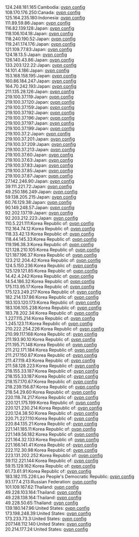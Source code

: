 124.248.181.165:Cambodia: [ovpn config](vpn/124_248_181_165.ovpn)  
108.170.176.250:Canada: [ovpn config](vpn/108_170_176_250.ovpn)  
125.164.235.180:Indonesia: [ovpn config](vpn/125_164_235_180.ovpn)  
111.89.59.86:Japan: [ovpn config](vpn/111_89_59_86.ovpn)  
116.82.139.128:Japan: [ovpn config](vpn/116_82_139_128.ovpn)  
118.106.104.18:Japan: [ovpn config](vpn/118_106_104_18.ovpn)  
118.240.190.52:Japan: [ovpn config](vpn/118_240_190_52.ovpn)  
119.241.174.176:Japan: [ovpn config](vpn/119_241_174_176.ovpn)  
121.109.77.83:Japan: [ovpn config](vpn/121_109_77_83.ovpn)  
124.18.13.5:Japan: [ovpn config](vpn/124_18_13_5.ovpn)  
126.140.43.86:Japan: [ovpn config](vpn/126_140_43_86.ovpn)  
133.203.122.22:Japan: [ovpn config](vpn/133_203_122_22.ovpn)  
14.101.4.186:Japan: [ovpn config](vpn/14_101_4_186.ovpn)  
153.168.158.195:Japan: [ovpn config](vpn/153_168_158_195.ovpn)  
160.86.184.247:Japan: [ovpn config](vpn/160_86_184_247.ovpn)  
164.70.242.193:Japan: [ovpn config](vpn/164_70_242_193.ovpn)  
211.135.28.126:Japan: [ovpn config](vpn/211_135_28_126.ovpn)  
219.100.37.119:Japan: [ovpn config](vpn/219_100_37_119.ovpn)  
219.100.37.120:Japan: [ovpn config](vpn/219_100_37_120.ovpn)  
219.100.37.159:Japan: [ovpn config](vpn/219_100_37_159.ovpn)  
219.100.37.192:Japan: [ovpn config](vpn/219_100_37_192.ovpn)  
219.100.37.196:Japan: [ovpn config](vpn/219_100_37_196.ovpn)  
219.100.37.197:Japan: [ovpn config](vpn/219_100_37_197.ovpn)  
219.100.37.199:Japan: [ovpn config](vpn/219_100_37_199.ovpn)  
219.100.37.2:Japan: [ovpn config](vpn/219_100_37_2.ovpn)  
219.100.37.201:Japan: [ovpn config](vpn/219_100_37_201.ovpn)  
219.100.37.209:Japan: [ovpn config](vpn/219_100_37_209.ovpn)  
219.100.37.213:Japan: [ovpn config](vpn/219_100_37_213.ovpn)  
219.100.37.60:Japan: [ovpn config](vpn/219_100_37_60.ovpn)  
219.100.37.63:Japan: [ovpn config](vpn/219_100_37_63.ovpn)  
219.100.37.83:Japan: [ovpn config](vpn/219_100_37_83.ovpn)  
219.100.37.85:Japan: [ovpn config](vpn/219_100_37_85.ovpn)  
219.100.37.87:Japan: [ovpn config](vpn/219_100_37_87.ovpn)  
27.142.246.90:Japan: [ovpn config](vpn/27_142_246_90.ovpn)  
39.111.221.72:Japan: [ovpn config](vpn/39_111_221_72.ovpn)  
49.250.186.249:Japan: [ovpn config](vpn/49_250_186_249.ovpn)  
59.138.205.215:Japan: [ovpn config](vpn/59_138_205_215.ovpn)  
60.76.129.38:Japan: [ovpn config](vpn/60_76_129_38.ovpn)  
90.149.248.57:Japan: [ovpn config](vpn/90_149_248_57.ovpn)  
92.202.137.19:Japan: [ovpn config](vpn/92_202_137_19.ovpn)  
92.203.212.223:Japan: [ovpn config](vpn/92_203_212_223.ovpn)  
110.5.221.111:Korea Republic of: [ovpn config](vpn/110_5_221_111.ovpn)  
112.164.74.12:Korea Republic of: [ovpn config](vpn/112_164_74_12.ovpn)  
118.33.42.13:Korea Republic of: [ovpn config](vpn/118_33_42_13.ovpn)  
118.44.145.33:Korea Republic of: [ovpn config](vpn/118_44_145_33.ovpn)  
119.196.38.3:Korea Republic of: [ovpn config](vpn/119_196_38_3.ovpn)  
121.128.210.105:Korea Republic of: [ovpn config](vpn/121_128_210_105.ovpn)  
121.187.196.37:Korea Republic of: [ovpn config](vpn/121_187_196_37.ovpn)  
123.212.204.42:Korea Republic of: [ovpn config](vpn/123_212_204_42.ovpn)  
124.5.150.236:Korea Republic of: [ovpn config](vpn/124_5_150_236.ovpn)  
125.129.121.85:Korea Republic of: [ovpn config](vpn/125_129_121_85.ovpn)  
14.42.4.242:Korea Republic of: [ovpn config](vpn/14_42_4_242.ovpn)  
14.54.186.32:Korea Republic of: [ovpn config](vpn/14_54_186_32.ovpn)  
175.113.95.17:Korea Republic of: [ovpn config](vpn/175_113_95_17.ovpn)  
175.123.249.217:Korea Republic of: [ovpn config](vpn/175_123_249_217.ovpn)  
182.214.137.86:Korea Republic of: [ovpn config](vpn/182_214_137_86.ovpn)  
183.103.120.173:Korea Republic of: [ovpn config](vpn/183_103_120_173.ovpn)  
183.106.105.238:Korea Republic of: [ovpn config](vpn/183_106_105_238.ovpn)  
183.78.202.34:Korea Republic of: [ovpn config](vpn/183_78_202_34.ovpn)  
1.227.115.214:Korea Republic of: [ovpn config](vpn/1_227_115_214.ovpn)  
1.245.123.11:Korea Republic of: [ovpn config](vpn/1_245_123_11.ovpn)  
210.222.254.226:Korea Republic of: [ovpn config](vpn/210_222_254_226.ovpn)  
210.99.117.168:Korea Republic of: [ovpn config](vpn/210_99_117_168.ovpn)  
211.193.90.10:Korea Republic of: [ovpn config](vpn/211_193_90_10.ovpn)  
211.195.71.148:Korea Republic of: [ovpn config](vpn/211_195_71_148.ovpn)  
211.212.171.184:Korea Republic of: [ovpn config](vpn/211_212_171_184.ovpn)  
211.217.150.87:Korea Republic of: [ovpn config](vpn/211_217_150_87.ovpn)  
211.47.119.43:Korea Republic of: [ovpn config](vpn/211_47_119_43.ovpn)  
211.58.128.223:Korea Republic of: [ovpn config](vpn/211_58_128_223.ovpn)  
218.155.33.187:Korea Republic of: [ovpn config](vpn/218_155_33_187.ovpn)  
218.155.33.187:Korea Republic of: [ovpn config](vpn/218_155_33_187.ovpn)  
218.157.170.67:Korea Republic of: [ovpn config](vpn/218_157_170_67.ovpn)  
218.239.156.87:Korea Republic of: [ovpn config](vpn/218_239_156_87.ovpn)  
218.54.29.60:Korea Republic of: [ovpn config](vpn/218_54_29_60.ovpn)  
220.118.74.217:Korea Republic of: [ovpn config](vpn/220_118_74_217.ovpn)  
220.121.175.199:Korea Republic of: [ovpn config](vpn/220_121_175_199.ovpn)  
220.121.230.214:Korea Republic of: [ovpn config](vpn/220_121_230_214.ovpn)  
220.124.38.50:Korea Republic of: [ovpn config](vpn/220_124_38_50.ovpn)  
220.71.227.110:Korea Republic of: [ovpn config](vpn/220_71_227_110.ovpn)  
220.84.135.21:Korea Republic of: [ovpn config](vpn/220_84_135_21.ovpn)  
221.141.185.11:Korea Republic of: [ovpn config](vpn/221_141_185_11.ovpn)  
221.149.56.182:Korea Republic of: [ovpn config](vpn/221_149_56_182.ovpn)  
221.164.32.133:Korea Republic of: [ovpn config](vpn/221_164_32_133.ovpn)  
221.166.141.41:Korea Republic of: [ovpn config](vpn/221_166_141_41.ovpn)  
222.112.30.98:Korea Republic of: [ovpn config](vpn/222_112_30_98.ovpn)  
223.131.202.252:Korea Republic of: [ovpn config](vpn/223_131_202_252.ovpn)  
39.112.221.144:Korea Republic of: [ovpn config](vpn/39_112_221_144.ovpn)  
59.15.129.162:Korea Republic of: [ovpn config](vpn/59_15_129_162.ovpn)  
61.73.61.91:Korea Republic of: [ovpn config](vpn/61_73_61_91.ovpn)  
183.182.115.226:Lao People's Democratic Republic: [ovpn config](vpn/183_182_115_226.ovpn)  
93.177.4.213:Russian Federation: [ovpn config](vpn/93_177_4_213.ovpn)  
101.109.167.62:Thailand: [ovpn config](vpn/101_109_167_62.ovpn)  
49.228.103.164:Thailand: [ovpn config](vpn/49_228_103_164.ovpn)  
49.228.138.164:Thailand: [ovpn config](vpn/49_228_138_164.ovpn)  
49.228.50.65:Thailand: [ovpn config](vpn/49_228_50_65.ovpn)  
139.180.147.96:United States: [ovpn config](vpn/139_180_147_96.ovpn)  
173.198.248.39:United States: [ovpn config](vpn/173_198_248_39.ovpn)  
173.233.73.3:United States: [ovpn config](vpn/173_233_73_3.ovpn)  
207.148.112.140:United States: [ovpn config](vpn/207_148_112_140.ovpn)  
20.214.177.24:United States: [ovpn config](vpn/20_214_177_24.ovpn)  
